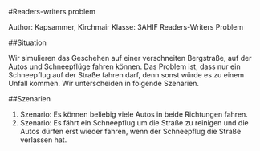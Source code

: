 #Readers-writers problem

Author: Kapsammer, Kirchmair
Klasse: 3AHIF
Readers-Writers Problem

##Situation

Wir simulieren das Geschehen auf einer verschneiten Bergstraße, auf der Autos und
Schneepflüge fahren können. Das Problem ist, dass nur ein Schneepflug auf der Straße fahren darf, denn sonst würde es zu einem Unfall kommen. Wir unterscheiden in folgende Szenarien.

##Szenarien

  1. Szenario:
    Es können beliebig viele Autos in beide Richtungen fahren.
  2. Szenario:
    Es fährt ein Schneepflug um die Straße zu reinigen und die Autos dürfen erst wieder fahren, wenn der Schneepflug die Straße verlassen hat.
